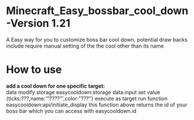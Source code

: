 # Minecraft_Easy_bossbar_cool_down-Version 1.21
A Easy way for you to customize boss bar cool down, potential draw backs include require manual setting of the the cool other than its name
# How to use
**add a cool down for one specific target:**      
data modify storage easycooldown:storage data.input set value {ticks:???,name:'"????"',color:"???"}
execute as target run function easycooldown:api/initiate_display
this function above returns the id of your boss bar which you can access with easycooldown.id
